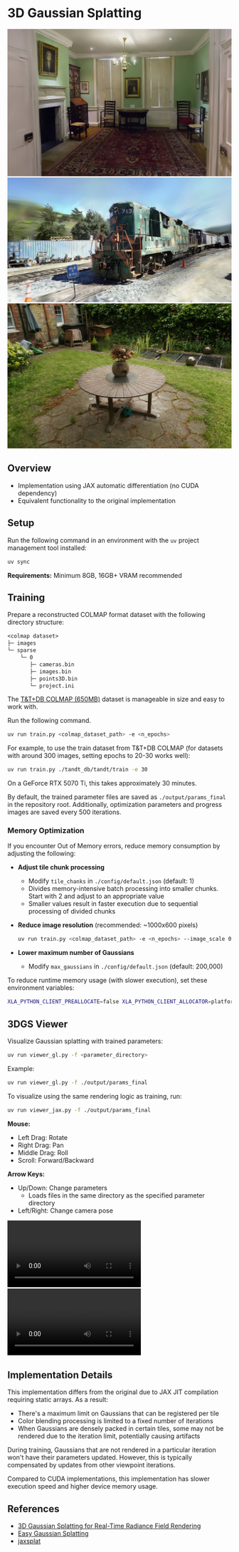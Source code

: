 # 3D Gaussian Splatting

![drjhonson](./assets/images/drjhonson_iter11k_1600.jpg)
![train](./assets/images/train_iter12k_1600.jpg)
![garden](./assets/images/garden_iter9k_1600.jpg)

## Overview

- Implementation using JAX automatic differentiation (no CUDA dependency)
- Equivalent functionality to the original implementation

## Setup

Run the following command in an environment with the `uv` project management tool installed:

```bash
uv sync
```

**Requirements:** Minimum 8GB, 16GB+ VRAM recommended

## Training

Prepare a reconstructed COLMAP format dataset with the following directory structure:

```text
<colmap dataset>
├─ images
└─ sparse
    └─ 0
       ├─ cameras.bin
       ├─ images.bin
       ├─ points3D.bin
       └─ project.ini
```

The [T&T+DB COLMAP (650MB)](https://repo-sam.inria.fr/fungraph/3d-gaussian-splatting/datasets/input/tandt_db.zip) dataset is manageable in size and easy to work with.

Run the following command.

```bash
uv run train.py <colmap_dataset_path> -e <n_epochs>
```

For example, to use the train dataset from T&T+DB COLMAP (for datasets with around 300 images, setting epochs to 20-30 works well):

```bash
uv run train.py ./tandt_db/tandt/train -e 30
```

On a GeForce RTX 5070 Ti, this takes approximately 30 minutes.

By default, the trained parameter files are saved as `./output/params_final` in the repository root. Additionally, optimization parameters and progress images are saved every 500 iterations.

### Memory Optimization

If you encounter Out of Memory errors, reduce memory consumption by adjusting the following:

- **Adjust tile chunk processing**
  - Modify `tile_chanks` in `./config/default.json` (default: 1)
  - Divides memory-intensive batch processing into smaller chunks. Start with 2 and adjust to an appropriate value
  - Smaller values result in faster execution due to sequential processing of divided chunks

- **Reduce image resolution** (recommended: ~1000x600 pixels)
  ```bash
  uv run train.py <colmap_dataset_path> -e <n_epochs> --image_scale 0.7
  ```
- **Lower maximum number of Gaussians**
  - Modify `max_gaussians` in `./config/default.json` (default: 200,000)

To reduce runtime memory usage (with slower execution), set these environment variables:

```bash
XLA_PYTHON_CLIENT_PREALLOCATE=false XLA_PYTHON_CLIENT_ALLOCATOR=platform uv run train.py <colmap_dataset_path>
```

## 3DGS Viewer

Visualize Gaussian splatting with trained parameters:

```bash
uv run viewer_gl.py -f <parameter_directory>
```

Example:

```bash
uv run viewer_gl.py -f ./output/params_final
```

To visualize using the same rendering logic as training, run:

```bash
uv run viewer_jax.py -f ./output/params_final
```

**Mouse:**

- Left Drag: Rotate
- Right Drag: Pan
- Middle Drag: Roll
- Scroll: Forward/Backward

**Arrow Keys:**

- Up/Down: Change parameters
  - Loads files in the same directory as the specified parameter directory
- Left/Right: Change camera pose

<div><video controls src="https://github.com/user-attachments/assets/9955e7b7-8a84-4733-8213-6a4977ead304"></video></div>
<div><video controls src="https://github.com/user-attachments/assets/4bf8f020-49ca-4673-a47a-697732b0abaa"></video></div>

## Implementation Details

This implementation differs from the original due to JAX JIT compilation requiring static arrays. As a result:

- There's a maximum limit on Gaussians that can be registered per tile
- Color blending processing is limited to a fixed number of iterations
- When Gaussians are densely packed in certain tiles, some may not be rendered due to the iteration limit, potentially causing artifacts

During training, Gaussians that are not rendered in a particular iteration won't have their parameters updated. However, this is typically compensated by updates from other viewpoint iterations.

Compared to CUDA implementations, this implementation has slower execution speed and higher device memory usage.

## References

- [3D Gaussian Splatting for Real-Time Radiance Field Rendering](https://github.com/graphdeco-inria/gaussian-splatting)
- [Easy Gaussian Splatting](https://github.com/scomup/EasyGaussianSplatting)
- [jaxsplat](https://github.com/yklcs/jaxsplat)
